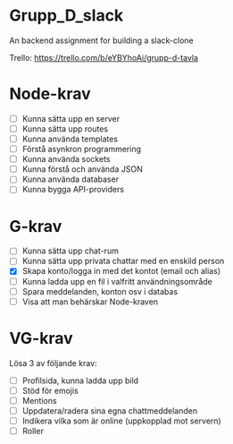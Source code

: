 # Grupp_D_slack
An backend assignment for building a slack-clone

Trello:
    https://trello.com/b/eYBYhoAi/grupp-d-tavla

# Node-krav
- [ ] Kunna sätta upp en server
- [ ] Kunna sätta upp routes
- [ ] Kunna använda templates
- [ ] Förstå asynkron programmering
- [ ] Kunna använda sockets
- [ ] Kunna förstå och använda JSON
- [ ] Kunna använda databaser
- [ ] Kunna bygga API-providers

# G-krav
- [ ] Kunna sätta upp chat-rum
- [ ] Kunna sätta upp privata chattar med en enskild person
- [x] Skapa konto/logga in med det kontot (email och alias)
- [ ] Kunna ladda upp en fil i valfritt användningsområde
- [ ] Spara meddelanden, konton osv i databas
- [ ] Visa att man behärskar Node-kraven

# VG-krav
Lösa 3 av följande krav:
- [ ] Profilsida, kunna ladda upp bild
- [ ] Stöd för emojis
- [ ] Mentions
- [ ] Uppdatera/radera sina egna chattmeddelanden
- [ ] Indikera vilka som är online (uppkopplad mot servern)
- [ ] Roller